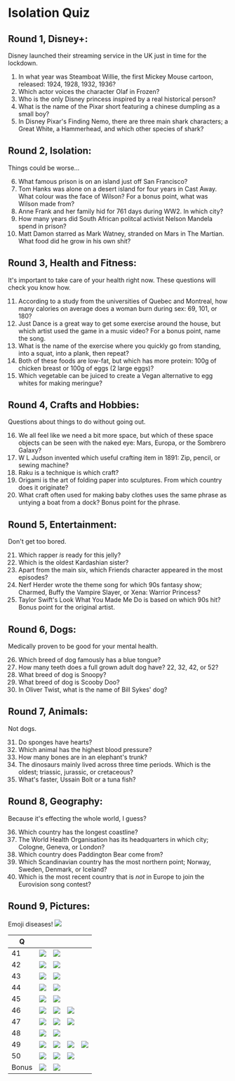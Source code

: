 # Isolation Quiz

## Round 1, Disney+:

Disney launched their streaming service in the UK just in time for the lockdown.

1. In what year was Steamboat Willie, the first Mickey Mouse cartoon, released: 1924, 1928, 1932, 1936?
1. Which actor voices the character Olaf in Frozen?
1. Who is the only Disney princess inspired by a real historical person?
1. What is the name of the Pixar short featuring a chinese dumpling as a small boy?
1. In Disney Pixar's Finding Nemo, there are three main shark characters; a Great White, a Hammerhead, and which other species of shark?

## Round 2, Isolation:

Things could be worse...

6. What famous prison is on an island just off San Francisco?
1. Tom Hanks was alone on a desert island for four years in Cast Away. What colour was the face of Wilson? For a bonus point, what was Wilson made from?
1. Anne Frank and her family hid for 761 days during WW2. In which city?
1. How many years did South African politcal activist Nelson Mandela spend in prison?
1. Matt Damon starred as Mark Watney, stranded on Mars in The Martian. What food did he grow in his own shit?

## Round 3, Health and Fitness:

It's important to take care of your health right now. These questions will check you know how.

11. According to a study from the universities of Quebec and Montreal, how many calories on average does a woman burn during sex: 69, 101, or 180?
1. Just Dance is a great way to get some exercise around the house, but which artist used the game in a music video? For a bonus point, name the song.
1. What is the name of the exercise where you quickly go from standing, into a squat, into a plank, then repeat?
1. Both of these foods are low-fat, but which has more protein: 100g of chicken breast or 100g of eggs (2 large eggs)?
1. Which vegetable can be juiced to create a Vegan alternative to egg whites for making meringue?

## Round 4, Crafts and Hobbies:

Questions about things to do without going out.

16. We all feel like we need a bit more space, but which of these space objects can be seen with the naked eye: Mars, Europa, or the Sombrero Galaxy?
1. W L Judson invented which useful crafting item in 1891: Zip, pencil, or sewing machine?
1. Raku is a technique is which craft?
1. Origami is the art of folding paper into sculptures. From which country does it originate?
1. What craft often used for making baby clothes uses the same phrase as untying a boat from a dock? Bonus point for the phrase.

## Round 5, Entertainment:

Don't get too bored.

21. Which rapper *is* ready for this jelly?
1. Which is the oldest Kardashian sister?
1. Apart from the main six, which Friends character appeared in the most episodes?
1. Nerf Herder wrote the theme song for which 90s fantasy show; Charmed, Buffy the Vampire Slayer, or Xena: Warrior Princess?
1. Taylor Swift's Look What You Made Me Do is based on which 90s hit? Bonus point for the original artist.

## Round 6, Dogs:

Medically proven to be good for your mental health.

26. Which breed of dog famously has a blue tongue?
1. How many teeth does a full grown adult dog have? 22, 32, 42, or 52?
1. What breed of dog is Snoopy?
1. What breed of dog is Scooby Doo?
1. In Oliver Twist, what is the name of Bill Sykes' dog?

## Round 7, Animals:

Not dogs.

31. Do sponges have hearts?
1. Which animal has the highest blood pressure?
1. How many bones are in an elephant's trunk?
1. The dinosaurs mainly lived across three time periods. Which is the oldest; triassic, jurassic, or cretaceous?
1. What's faster, Ussain Bolt or a tuna fish?

## Round 8, Geography:

Because it's effecting the whole world, I guess?

36. Which country has the longest coastline?
1. The World Health Organisation has its headquarters in which city; Cologne, Geneva, or London?
1. Which country does Paddington Bear come from?
1. Which Scandinavian country has the most northern point; Norway, Sweden, Denmark, or Iceland?
1. Which is the most recent country that is *not* in Europe to join the Eurovision song contest?

## Round 9, Pictures:

Emoji diseases! ![](https://emojipedia-us.s3.dualstack.us-west-1.amazonaws.com/thumbs/240/openmoji/242/biohazard_2623.png)

Q   | &nbsp; | &nbsp; | &nbsp; | &nbsp;
--- | ---    | ---    | ---    | ---
41 | ![](https://emojipedia-us.s3.dualstack.us-west-1.amazonaws.com/thumbs/240/openmoji/242/black-circle_26ab.png) | ![](https://emojipedia-us.s3.dualstack.us-west-1.amazonaws.com/thumbs/240/openmoji/242/skull_1f480.png)
42 | ![](https://emojipedia-us.s3.dualstack.us-west-1.amazonaws.com/thumbs/240/openmoji/242/foot_1f9b6.png) | ![](https://emojipedia-us.s3.dualstack.us-west-1.amazonaws.com/thumbs/240/openmoji/242/mouth_1f444.png)
43 | ![](https://emojipedia-us.s3.dualstack.us-west-1.amazonaws.com/thumbs/240/openmoji/242/hot-beverage_2615.png) | ![](https://emojipedia-us.s3.dualstack.us-west-1.amazonaws.com/thumbs/240/openmoji/242/honeybee_1f41d.png)
44 | ![](https://emojipedia-us.s3.dualstack.us-west-1.amazonaws.com/thumbs/240/openmoji/242/pig-face_1f437.png) | ![](https://emojipedia-us.s3.dualstack.us-west-1.amazonaws.com/thumbs/240/openmoji/242/eagle_1f985.png)
45 | ![](https://emojipedia-us.s3.dualstack.us-west-1.amazonaws.com/thumbs/240/openmoji/242/large-yellow-square_1f7e8.png) | ![](https://emojipedia-us.s3.dualstack.us-west-1.amazonaws.com/thumbs/240/openmoji/242/hot-face_1f975.png)
46 | ![](https://emojipedia-us.s3.dualstack.us-west-1.amazonaws.com/thumbs/240/openmoji/242/pill_1f48a.png) | ![](https://emojipedia-us.s3.dualstack.us-west-1.amazonaws.com/thumbs/240/openmoji/242/bowling_1f3b3.png) | ![](https://emojipedia-us.s3.dualstack.us-west-1.amazonaws.com/thumbs/240/openmoji/242/a-button-blood-type_1f170.png)
47 | ![](https://emojipedia-us.s3.dualstack.us-west-1.amazonaws.com/thumbs/240/openmoji/242/chicken_1f414.png) | ![](https://emojipedia-us.s3.dualstack.us-west-1.amazonaws.com/thumbs/240/openmoji/242/p-button_1f17f.png) | ![](https://emojipedia-us.s3.dualstack.us-west-1.amazonaws.com/thumbs/240/openmoji/242/ox_1f402.png)
48 | ![](https://emojipedia-us.s3.dualstack.us-west-1.amazonaws.com/thumbs/240/openmoji/242/beer-mug_1f37a.png) | ![](https://emojipedia-us.s3.dualstack.us-west-1.amazonaws.com/thumbs/240/openmoji/242/microbe_1f9a0.png)
49 | ![](https://emojipedia-us.s3.dualstack.us-west-1.amazonaws.com/thumbs/240/openmoji/242/flag-thailand_1f1f9-1f1ed.png) | ![](https://emojipedia-us.s3.dualstack.us-west-1.amazonaws.com/thumbs/240/openmoji/242/steaming-bowl_1f35c.png) | ![](https://emojipedia-us.s3.dualstack.us-west-1.amazonaws.com/thumbs/240/openmoji/242/id-button_1f194.png) | ![](https://emojipedia-us.s3.dualstack.us-west-1.amazonaws.com/thumbs/240/openmoji/242/hot-face_1f975.png)
50 | ![](https://emojipedia-us.s3.dualstack.us-west-1.amazonaws.com/thumbs/240/openmoji/242/kangaroo_1f998.png) | ![](https://emojipedia-us.s3.dualstack.us-west-1.amazonaws.com/thumbs/240/openmoji/242/bell_1f514.png) | ![](https://emojipedia-us.s3.dualstack.us-west-1.amazonaws.com/thumbs/240/openmoji/242/a-button-blood-type_1f170.png)
Bonus | ![](https://emojipedia-us.s3.dualstack.us-west-1.amazonaws.com/thumbs/240/openmoji/242/flag-south-africa_1f1ff-1f1e6.png) | ![](https://emojipedia-us.s3.dualstack.us-west-1.amazonaws.com/thumbs/240/openmoji/242/peach_1f351.png)

